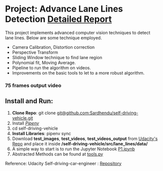 

# Project: Advance Lane Lines Detection [Detailed Report](https://github.com/Sardhendu/self-driving-vehicle/blob/master/src/lane_line_advance/REPORT.md)

This project implements advanced computer vision techniques to detect lane lines. Below are some technique employed.

  * Camera Calibration, Distortion correction
  * Perspective Transform
  * Sliding Window technique to find lane region
  * Polynomial fit, Moving Average.
  * Pipeline to run the algorithm on videos.
  * Improvements on the basic tools to let to a more robust algorithm.

### 75 frames output video
 

## Install and Run:
1. **Clone Repo**: git clone [git@github.com:Sardhendu/self-driving-vehicle.git]()
2. Install [*Pipenv*](https://pipenv-fork.readthedocs.io/en/latest/)
3. cd self-driving-vehicle
3. **Install Libraries**: pipenv sync
4. Download **test_images**, **test_videos**, **test_videos_output** from [Udacity's Repo](https://github.com/udacity/CarND-LaneLines-P1) and place it inside  **/self-driving-vehicle/src/lane_lines/data/** 
5. A simple way to start is to run the Jupyter Notebook [P1.ipynb](https://github.com/Sardhendu/self-driving-vehicle/blob/master/src/lane_lines/P1.ipynb)
6. Abstracted Methods can be found at [tools.py](https://github.com/Sardhendu/self-driving-vehicle/blob/master/src/lane_lines/tools.py)

Reference:
Udacity Self-driving-car-engineer : [Repository](https://github.com/udacity/CarND-LaneLines-P1)
